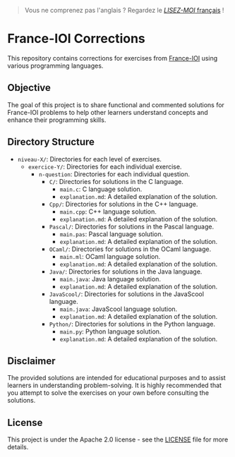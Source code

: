 > Vous ne comprenez pas l'anglais ? Regardez le [*LISEZ-MOI* français](./README.md) !

# France-IOI Corrections

This repository contains corrections for exercises from [France-IOI](http://www.france-ioi.org/) using various programming languages.

## Objective

The goal of this project is to share functional and commented solutions for France-IOI problems to help other learners understand concepts and enhance their programming skills.

## Directory Structure

- `niveau-X/`: Directories for each level of exercises.
  - `exercice-Y/`: Directories for each individual exercise.
    - `n-question`: Directories for each individual question.
      - `C/`: Directories for solutions in the C language.
        - `main.c`: C language solution.
        - `explanation.md`: A detailed explanation of the solution.
      - `Cpp/`: Directories for solutions in the C++ language.
        - `main.cpp`: C++ language solution.
        - `explanation.md`: A detailed explanation of the solution.
      - `Pascal/`: Directories for solutions in the Pascal language.
        - `main.pas`: Pascal language solution.
        - `explanation.md`: A detailed explanation of the solution.
      - `OCaml/`: Directories for solutions in the OCaml language.
        - `main.ml`: OCaml language solution.
        - `explanation.md`: A detailed explanation of the solution.
      - `Java/`: Directories for solutions in the Java language.
        - `main.java`: Java language solution.
        - `explanation.md`: A detailed explanation of the solution.
      - `JavaScool/`: Directories for solutions in the JavaScool language.
        - `main.java`: JavaScool language solution.
        - `explanation.md`: A detailed explanation of the solution.
      - `Python/`: Directories for solutions in the Python language.
        - `main.py`: Python language solution.
        - `explanation.md`: A detailed explanation of the solution.

## Disclaimer

The provided solutions are intended for educational purposes and to assist learners in understanding problem-solving. It is highly recommended that you attempt to solve the exercises on your own before consulting the solutions.

## License

This project is under the Apache 2.0 license - see the [LICENSE](LICENSE) file for more details.
